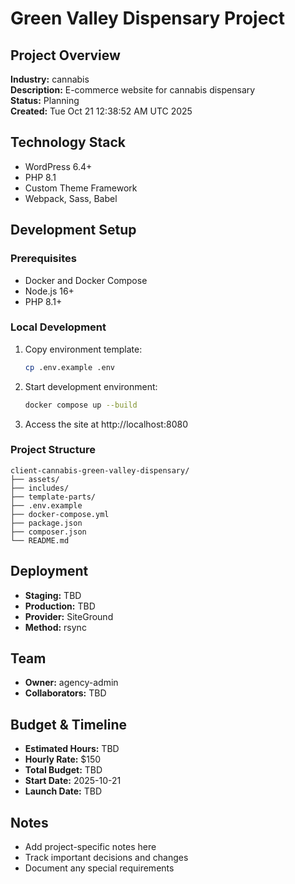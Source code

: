 # Green Valley Dispensary Project

## Project Overview
**Industry:** cannabis  
**Description:** E-commerce website for cannabis dispensary  
**Status:** Planning  
**Created:** Tue Oct 21 12:38:52 AM UTC 2025

## Technology Stack
- WordPress 6.4+
- PHP 8.1
- Custom Theme Framework
- Webpack, Sass, Babel

## Development Setup

### Prerequisites
- Docker and Docker Compose
- Node.js 16+
- PHP 8.1+

### Local Development
1. Copy environment template:
   ```bash
   cp .env.example .env
   ```

2. Start development environment:
   ```bash
   docker compose up --build
   ```

3. Access the site at http://localhost:8080

### Project Structure
```
client-cannabis-green-valley-dispensary/
├── assets/
├── includes/
├── template-parts/
├── .env.example
├── docker-compose.yml
├── package.json
├── composer.json
└── README.md
```

## Deployment
- **Staging:** TBD
- **Production:** TBD
- **Provider:** SiteGround
- **Method:** rsync

## Team
- **Owner:** agency-admin
- **Collaborators:** TBD

## Budget & Timeline
- **Estimated Hours:** TBD
- **Hourly Rate:** $150
- **Total Budget:** TBD
- **Start Date:** 2025-10-21
- **Launch Date:** TBD

## Notes
- Add project-specific notes here
- Track important decisions and changes
- Document any special requirements
